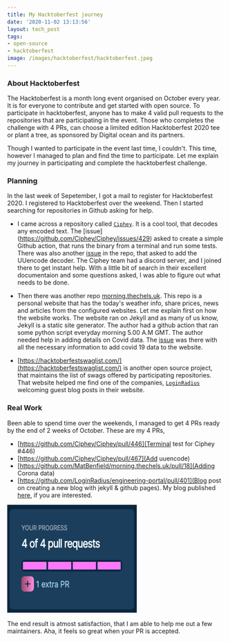 ```yaml
---
title: My Hacktoberfest journey
date: '2020-11-02 13:13:56'
layout: tech_post
tags:
- open-source
- hacktoberfest
image: /images/hacktoberfest/hacktoberfest.jpeg
---
```

### About Hacktoberfest
The Hacktoberfest is a month long event organised on October every year. It is for everyone to contribute and get started with open source. To participate in hacktoberfest, anyone has to make 4 valid pull requests to the repositories that are participating in the event. Those who completes the challenge with 4 PRs, can choose a limited edition Hacktoberfest 2020 tee or plant a tree, as sponsored by Digital ocean and its partners.

Though I wanted to participate in the event last time, I couldn't. This time, however I managed to plan and find the time to participate. Let me explain my journey in participating and complete the hacktoberfest challenge.

### Planning
In the last week of Sepetember, I got a mail to register for Hacktoberfest 2020. I registered to Hacktoberfest over the weekend. Then I started searching for repositories in Github asking for help. 

- I came across a repository called [`Ciphey`](https://github.com/Ciphey/Ciphey/). It is a cool tool, that decodes any encoded text. The [issue] (https://github.com/Ciphey/Ciphey/issues/429) asked to create a simple Github action, that runs the binary from a terminal and run some tests.  There was also another [issue](https://github.com/Ciphey/Ciphey/issues/433) in the repo, that asked to add the UUencode decoder.  The Ciphey team had a discord server, and I joined there to get instant help. With a little bit of search in their excellent documentaion and some questions asked, I was able to figure out what needs to be done.

- Then there was another repo [morning.thechels.uk](https://github.com/MatBenfield/morning.thechels.uk). This repo is a personal website that has the today's weather info, share prices, news and articles from the configured websites. Let me explain first on how the website works. The website ran on Jekyll and as many of us know, Jekyll is a static site generator. The author had a github action that ran some python script everyday morning 5.00 A.M GMT. The author needed help in adding details on Covid data. The [issue](https://github.com/MatBenfield/morning.thechels.uk/issues/15) was there with all the necessary information to add covid 19 data to the website. 

- [https://hacktoberfestswaglist.com/](https://hacktoberfestswaglist.com/) is another open source project, that maintains the list of swags offered by participating repositories. That website helped me find one of the companies, [`LoginRadius`](https://www.loginradius.com/) welcoming guest blog posts in their website. 

### Real Work
Been able to spend time over the weekends, I managed to get 4 PRs ready by the end of 2 weeks of October. These are my 4 PRs,

- [https://github.com/Ciphey/Ciphey/pull/446](Terminal test for Ciphey #446)
- [https://github.com/Ciphey/Ciphey/pull/467](Add uuencode)
- [https://github.com/MatBenfield/morning.thechels.uk/pull/18](Adding Corona data)
- [https://github.com/LoginRadius/engineering-portal/pull/401](Blog post on creating a new blog with jekyll & github pages).  My blog published [here](https://www.loginradius.com/engineering/blog/setup-blog-in-minutes-with-jekyll/), if you are interested.

![Hacktoberfest PR completion](/images/hacktoberfest/hacktoberfest-pr-snapshot.png)

The end result is atmost satisfaction, that I am able to help me out a few maintainers. Aha, it feels so great when your PR is accepted.